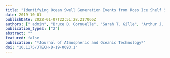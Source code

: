 ```yaml
---
title: "Identifying Ocean Swell Generation Events from Ross Ice Shelf Seismic Data"
date: 2019-10-01
publishDate: 2022-01-07T22:51:28.217066Z
authors: [" admin", "Bruce D. Cornuelle", "Sarah T. Gille", "Arthur J. Miller", "Peter D. Bromirski"]
publication_types: ["2"]
abstract: ""
featured: false
publication: "*Journal of Atmospheric and Oceanic Technology*"
doi: "10.1175/JTECH-D-19-0093.1"
---
```


